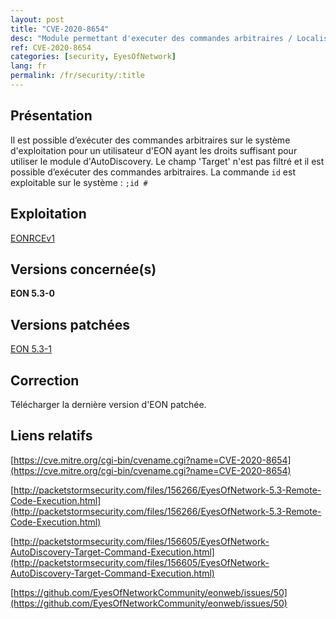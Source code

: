 ```yaml
---
layout: post
title: "CVE-2020-8654"
desc: "Module permettant d'executer des commandes arbitraires / Localisation : Autodiscovrey / Paramètre d'injection : ;id # / Niveau : Moyenne"
ref: CVE-2020-8654
categories: [security, EyesOfNetwork]
lang: fr
permalink: /fr/security/:title
---
```


## Présentation

Il est possible d’exécuter des commandes arbitraires sur le système d'exploitation pour un utilisateur d'EON ayant les droits suffisant pour utiliser le module d'AutoDiscovery. Le champ 'Target' n'est pas filtré et il est possible d’exécuter des commandes arbitraires.
La commande ```id``` est exploitable sur le système : ```;id #```

## Exploitation

[EONRCEv1](https://packetstormsecurity.com/files/download/156266/eyesofnetwork53-exec.txt)


## Versions concernée(s)

**EON 5.3-0**

## Versions patchées

[EON 5.3-1](https://github.com/EyesOfNetworkCommunity/eonweb/releases/tag/5.3-1)

## Correction

Télécharger la dernière version d'EON patchée.

## Liens relatifs

[https://cve.mitre.org/cgi-bin/cvename.cgi?name=CVE-2020-8654](https://cve.mitre.org/cgi-bin/cvename.cgi?name=CVE-2020-8654)

[http://packetstormsecurity.com/files/156266/EyesOfNetwork-5.3-Remote-Code-Execution.html](http://packetstormsecurity.com/files/156266/EyesOfNetwork-5.3-Remote-Code-Execution.html)

[http://packetstormsecurity.com/files/156605/EyesOfNetwork-AutoDiscovery-Target-Command-Execution.html](http://packetstormsecurity.com/files/156605/EyesOfNetwork-AutoDiscovery-Target-Command-Execution.html)

[https://github.com/EyesOfNetworkCommunity/eonweb/issues/50](https://github.com/EyesOfNetworkCommunity/eonweb/issues/50)

